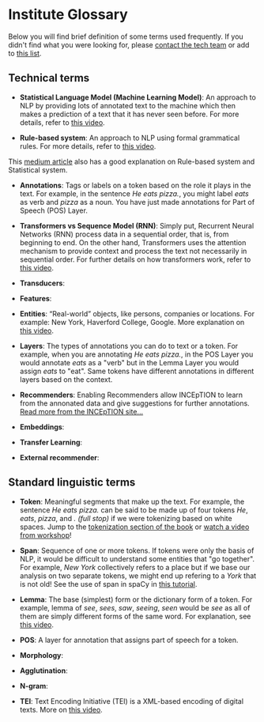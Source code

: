 Institute Glossary
=======================

Below you will find brief definition of some terms used frequently. If you didn't find what you were looking for, please [contact the tech team](https://newlanguagesfornlp.slack.com/archives/C019617THFF) or add to [this list](https://docs.google.com/document/d/1znbQVzi0Tgb_aFDi6_GYg_a5xUw5mCqGaH6TexFwFG8/edit).


## Technical terms
* **Statistical Language Model (Machine Learning Model)**: An approach to NLP by providing lots of annotated text to the machine which then makes a prediction of a text that it has never seen before.
For more details, refer to [this video](https://youtu.be/OiK2Z2KawnY?t=353). 

* **Rule-based system**: An approach to NLP using formal grammatical rules. For more details, refer to [this video](https://youtu.be/OiK2Z2KawnY?t=188).

 This [medium article](https://medium.com/friendly-data/machine-learning-vs-rule-based-systems-in-nlp-5476de53c3b8) also has a good explanation on Rule-based system and Statistical system.
 
* **Annotations**: Tags or labels on a token based on the role it plays in the text. For example, in the sentence *He eats pizza.*, you might label *eats* as verb and *pizza* as a noun. You have just made annotations for Part of Speech (POS) Layer.

* **Transformers vs Sequence Model (RNN)**: Simply put, Recurrent Neural Networks (RNN) process data in a sequential order, that is, from beginning to end. On the other hand, Transformers uses the attention mechanism to provide context and process the text not necessarily in sequential order. For further details on how transformers work, refer to [this video](https://www.youtube.com/watch?v=iDulhoQ2pro).

* **Transducers**: 


* **Features**: 

* **Entities**: “Real-world” objects, like persons, companies or locations. For example: New York, Haverford College, Google. More explanation on [this video](https://youtu.be/YoUDBUw3D_w?t=1401).


* **Layers**: The types of annotations you can do to text or a token. For example, when you are annotating *He eats pizza.*, in the POS Layer you would annotate *eats* as a "verb" but in the Lemma Layer you would assign *eats* to "eat". Same tokens have different annotations in different layers based on the context.


* **Recommenders**: Enabling Recommenders allow INCEpTION to learn from the annonated data and give suggestions for further annotations. [Read more from the INCEpTION site...](https://inception-project.github.io/releases/0.19.7/docs/user-guide.html#sect_annotation_recommendation)


* **Embeddings**:


* **Transfer Learning**:


* **External recommender**:


## Standard linguistic terms

* **Token**: Meaningful segments that make up the text. For example, the sentence *He eats pizza.* can be said to be made up of four tokens *He*, *eats*, *pizza*, and *. (full stop)* if we were tokenizing based on white spaces. Jump to the [tokenization section of the book](https://new-languages-for-nlp.github.io/course-materials/w1/tokenization.html) or [watch a video from workshop](https://www.youtube.com/watch?v=OiK2Z2KawnY)!

* **Span**: Sequence of one or more tokens. If tokens were only the basis of NLP, it would be difficult to understand some entities that "go together". For example, *New York* collectively refers to a place but if we base our analysis on two separate tokens, we might end up refering to a *York* that is not old! See the use of span in spaCy in [this tutorial](https://youtu.be/THduWAnG97k?t=116).

* **Lemma**: The base (simplest) form or the dictionary form of a token. For example, lemma of *see*, *sees*, *saw*, *seeing*, *seen* would be *see* as all of them are simply different forms of the same word. For explanation, see [this video](https://youtu.be/OiK2Z2KawnY?t=855).

* **POS**: A layer for annotation that assigns part of speech for a token.

* **Morphology**:


* **Agglutination**: 


* **N-gram**:


* **TEI**: Text Encoding Initiative (TEI) is a XML-based encoding of digital texts. More on [this video](https://youtu.be/YoUDBUw3D_w?t=627).

